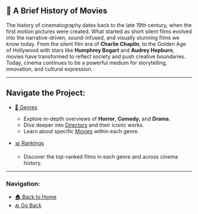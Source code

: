 ## 🎥 A Brief History of Movies

The history of cinematography dates back to the late 19th century, when the first motion pictures were created. What started as short silent films evolved into the narrative-driven, sound-infused, and visually stunning films we know today. From the silent film era of **Charlie Chaplin**, to the Golden Age of Hollywood with stars like **Humphrey Bogart** and **Audrey Hepburn**, movies have transformed to reflect society and push creative boundaries. Today, cinema continues to be a powerful medium for storytelling, innovation, and cultural expression.

---

## Navigate the Project:

- [📂 Genres](./genres/README.md)
    - Explore in-depth overviews of **Horror**, **Comedy**, and **Drama**.
    - Dive deeper into [Directors](./genres/directors/README.md) and their iconic works.
    - Learn about specific [Movies](./genres/movies/README.md) within each genre.
    
- [📊 Rankings](./rankings/README.md)
    - Discover the top-ranked films in each genre and across cinema history.

---

### Navigation:

- [🏠 Back to Home](./README.md)
- [🔙 Go Back](javascript:history.back())

